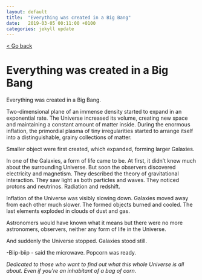 ```yaml
---
layout: default
title:  "Everything was created in a Big Bang"
date:   2019-03-05 00:11:00 +0100
categories: jekyll update
---
```


[< Go back](https://camillejr.github.io/science-docs/)

# Everything was created in a Big Bang

Everything was created in a Big Bang.

Two-dimensional plane of an immense density started to expand in an exponential rate. The Universe increased its volume, creating new space and maintaining a constant amount of matter inside. During the enormous inflation, the primordial plasma of tiny irregularities started to arrange itself into a distinguishable, grainy collections of matter.

Smaller object were first created, which expanded, forming larger Galaxies.

In one of the Galaxies, a form of life came to be. At first, it didn’t knew much about the surrounding Universe. But soon the observers discovered electricity and magnetism. They described the theory of gravitational interaction. They saw light as both particles and waves. They noticed protons and neutrinos. Radiation and redshift.

Inflation of the Universe was visibly slowing down. Galaxies moved away from each other much slower. The formed objects burned and cooled. The last elements exploded in clouds of dust and gas.

Astronomers would have known what it means but there were no more astronomers, observers, neither any form of life in the Universe.

And suddenly the Universe stopped. Galaxies stood still.

-Biip-biip - said the microwave. Popcorn was ready.





*Dedicated to those who want to find out what this whole Universe is all about. Even if you're an inhabitant of a bag of corn.*
